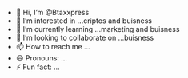 - 👋 Hi, I’m @Btaxxpress
- 👀 I’m interested in ...criptos and buisness
- 🌱 I’m currently learning ...marketing and buisness
- 💞️ I’m looking to collaborate on ...buisness 
- 📫 How to reach me ...
- 😄 Pronouns: ...
- ⚡ Fun fact: ...

<!---
Btaxxpress/Btaxxpress is a ✨ special ✨ repository because its `README.md` (this file) appears on your GitHub profile.
You can click the Preview link to take a look at your changes.
--->
